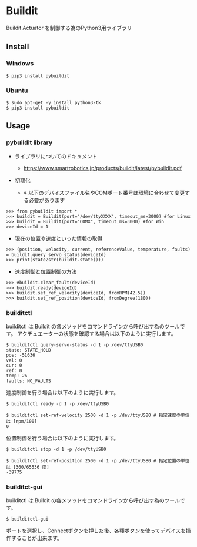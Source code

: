 # Buildit

Buildit Actuator を制御する為のPython3用ライブラリ


## Install

### Windows

```
$ pip3 install pybuildit
```

### Ubuntu

```
$ sudo apt-get -y install python3-tk
$ pip3 install pybuildit
```

## Usage

### pybuildit library

* ライブラリについてのドキュメント
    * https://www.smartrobotics.jp/products/buildit/latest/pybuildit.pdf

* 初期化
    * ※ 以下のデバイスファイル名やCOMポート番号は環境に合わせて変更する必要があります
```
>>> from pybuildit import *
>>> buildit = Buildit(port="/dev/ttyXXXX", timeout_ms=3000) #for Linux
>>> buildit = Buildit(port="COMX", timeout_ms=3000) #for Win
>>> deviceId = 1
```


* 現在の位置や速度といった情報の取得

```
>>> (position, velocity, current, referenceValue, temperature, faults) = buildit.query_servo_status(deviceId)
>>> print(state2str(buildit.state()))
```

* 速度制御と位置制御の方法

```
>>> #buildit.clear_fault(deviceId)
>>> buildit.ready(deviceId)
>>> buildit.set_ref_velocity(deviceId, fromRPM(42.5))
>>> buildit.set_ref_position(deviceId, fromDegree(180))
```


### builditctl

builditctl は Buildit の各メソッドをコマンドラインから呼び出す為のツールです。
アクチュエーターの状態を確認する場合は以下のように実行します。

```
$ builditctl query-servo-status -d 1 -p /dev/ttyUSB0
state: STATE_HOLD
pos: -51636
vel: 0
cur: 0
ref: 0
temp: 26
faults: NO_FAULTS
```

速度制御を行う場合は以下のように実行します。

```
$ builditctl ready -d 1 -p /dev/ttyUSB0

$ builditctl set-ref-velocity 2500 -d 1 -p /dev/ttyUSB0 # 指定速度の単位は [rpm/100]
0
```

位置制御を行う場合は以下のように実行します。

```
$ builditctl stop -d 1 -p /dev/ttyUSB0

$ builditctl set-ref-position 2500 -d 1 -p /dev/ttyUSB0 # 指定位置の単位は [360/65536 度]
-39775
```


### builditct-gui

builditctl は Buildit の各メソッドをコマンドラインから呼び出す為のツールです。

```
$ builditctl-gui
```

ポートを選択し、Connectボタンを押した後、各種ボタンを使ってデバイスを操作することが出来ます。





